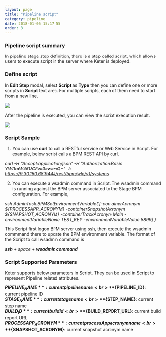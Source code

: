 ```yaml
---
layout: page
title: "Pipeline script"
category: pipeline
date: 2018-01-05 15:17:55
order: 3
---
```

### Pipeline script summary

  In pipeline stage step definition, there is a step called script, which allows users to execute script in the server where Keter is deployed.

### Define script

  In **Edit Step** modal, select **Script** as **Type** then you can define one or more scripts in **Script** text area. For multiple scripts, each of them need to start from a new line.
  
  ![][pipeline_create_script]
  <br>
  <br>
  After the pipeline is executed, you can view the script execution result.
  
  ![][pipeline_script_result]  
  
### Script Sample

  1. You can use **curl** to call a RESTful service or Web Service in Script. For example, below script calls a BPM REST API by curl.
  
  *curl -H "Accept:application/json" -H "Authorization:Basic YWRtaW46UGFzc3cwcmQ=" -k https://9.30.160.68:9444/rest/bpm/wle/v1/systems*
  
  2. You can execute a wsadmin command in Script. The wsadmin command is running against the BPM server associated to the Stage BPM configuration. For example,
  
  *ssh AdminTask.BPMSetEnvironmentVariable('[-containerAcronym ${PROCESSAPP_ACRONYM} -containerSnapshotAcronym ${SNAPSHOT_ACRONYM} -containerTrackAcronym Main -environmentVariableName TEST_KEY -environmentVariableValue 8899]')*
  
  This Script first logon BPM server using ssh, then execute the wsadmin commmand there to update the BPM environment variable. The format of the Script to call wsadmin command is 

***ssh** + space + **wsadmin command***

### Script Supported Parameters
  
  Keter supports below parameters in Script. They can be used in Script to represent Pipeline related attributes.
  
  **${PIPELINE_NAME}**: current pipeline name
  <br>
  **${PIPELINE_ID}**: current pipeline ID
  <br>
  **${STAGE_NAME}**: current stage name
  <br>
  **${STEP_NAME}**: current step name
  <br>
  **${BUILD_ID}**: current build id
  <br>
  **${BUILD_REPORT_URL}**: current build report URL
  <br>
  **${PROCESSAPP_ACRONYM}**: current processApp acronym name
  <br>
  **${SNAPSHOT_ACRONYM}**: current snapshot acronym name
	
	
[pipeline_create_script]: ../images/pipeline/pipeline_create_script.png
[pipeline_script_result]: ../images/pipeline/pipeline_script_result.png 
